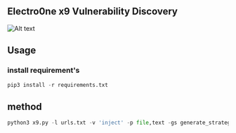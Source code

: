 ## Electro0ne x9 Vulnerability Discovery

![Alt text](https://archive.org/download/anonymus-hacker-computer-4k-wallpaper-preview/anonymus-hacker-computer-4k-wallpaper-preview.jpg "hacker")
## Usage
### install requirement's
```py
pip3 install -r requirements.txt
```

## method
```py
python3 x9.py -l urls.txt -v 'inject' -p file,text -gs generate_strategy -vs value_strategy -o json,text -c chunk -m post,get
```